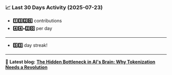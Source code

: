 <!--START_STATS-->
### 📈 Last 30 Days Activity (2025-07-23)  
- **1️⃣3️⃣2️⃣6️⃣** contributions  
- **4️⃣4️⃣•2️⃣0️⃣** per day
---
- **5️⃣3️⃣** day streak!
---
📝 **Latest blog:** [**The Hidden Bottleneck in AI's Brain: Why Tokenization Needs a Revolution**](https://andriak.com/blog/tokenization-revolution)
<!--END_STATS-->
